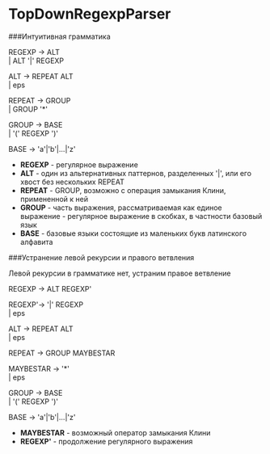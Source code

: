 TopDownRegexpParser
===================

###Интуитивная грамматика

REGEXP -> ALT       
        | ALT '|' REGEXP

ALT    -> REPEAT ALT    
        | eps

REPEAT -> GROUP         
        | GROUP '*'

GROUP  -> BASE          
        | '(' REGEXP ')'

BASE   -> 'a'|'b'|...|'z'

* **REGEXP** - регулярное выражение
* **ALT** - один из альтернативных паттернов, разделенных '|', или его хвост
  без нескольких REPEAT
* **REPEAT** - GROUP, возможно с операция замыкания Клини, примененной к ней
* **GROUP** - часть выражения, рассматриваемая как единое выражение -
регулярное выражение в скобках, в частности базовый язык
* **BASE** - базовые языки состоящие из маленьких букв латинского алфавита

###Устранение левой рекурсии и правого ветвления

Левой рекурсии в грамматике нет, устраним правое ветвление

REGEXP -> ALT REGEXP'

REGEXP'-> '|' REGEXP  
        | eps

ALT    -> REPEAT ALT    
        | eps

REPEAT -> GROUP MAYBESTAR        
        
MAYBESTAR -> '*'  
           | eps

GROUP  -> BASE          
        | '(' REGEXP ')'

BASE   -> 'a'|'b'|...|'z'

* **MAYBESTAR** - возможный оператор замыкания Клини
* **REGEXP'** - продолжение регулярного выражения
